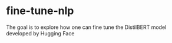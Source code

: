 # fine-tune-nlp
The goal is to explore how one can fine tune the DistilBERT model developed by Hugging Face
